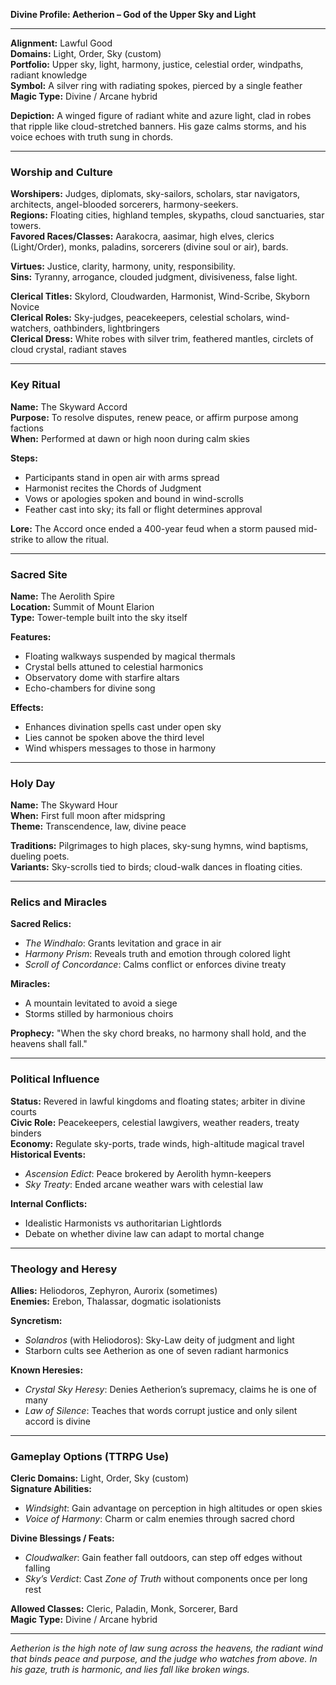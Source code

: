 **Divine Profile: Aetherion – God of the Upper Sky and Light**

---

**Alignment:** Lawful Good  
**Domains:** Light, Order, Sky (custom)  
**Portfolio:** Upper sky, light, harmony, justice, celestial order, windpaths, radiant knowledge  
**Symbol:** A silver ring with radiating spokes, pierced by a single feather  
**Magic Type:** Divine / Arcane hybrid  

**Depiction:** A winged figure of radiant white and azure light, clad in robes that ripple like cloud-stretched banners. His gaze calms storms, and his voice echoes with truth sung in chords.

---

### Worship and Culture

**Worshipers:** Judges, diplomats, sky-sailors, scholars, star navigators, architects, angel-blooded sorcerers, harmony-seekers.  
**Regions:** Floating cities, highland temples, skypaths, cloud sanctuaries, star towers.  
**Favored Races/Classes:** Aarakocra, aasimar, high elves, clerics (Light/Order), monks, paladins, sorcerers (divine soul or air), bards.

**Virtues:** Justice, clarity, harmony, unity, responsibility.  
**Sins:** Tyranny, arrogance, clouded judgment, divisiveness, false light.

**Clerical Titles:** Skylord, Cloudwarden, Harmonist, Wind-Scribe, Skyborn Novice  
**Clerical Roles:** Sky-judges, peacekeepers, celestial scholars, wind-watchers, oathbinders, lightbringers  
**Clerical Dress:** White robes with silver trim, feathered mantles, circlets of cloud crystal, radiant staves

---

### Key Ritual

**Name:** The Skyward Accord  
**Purpose:** To resolve disputes, renew peace, or affirm purpose among factions  
**When:** Performed at dawn or high noon during calm skies

**Steps:**
- Participants stand in open air with arms spread
- Harmonist recites the Chords of Judgment
- Vows or apologies spoken and bound in wind-scrolls
- Feather cast into sky; its fall or flight determines approval

**Lore:** The Accord once ended a 400-year feud when a storm paused mid-strike to allow the ritual.

---

### Sacred Site

**Name:** The Aerolith Spire  
**Location:** Summit of Mount Elarion  
**Type:** Tower-temple built into the sky itself

**Features:**
- Floating walkways suspended by magical thermals
- Crystal bells attuned to celestial harmonics
- Observatory dome with starfire altars
- Echo-chambers for divine song

**Effects:**
- Enhances divination spells cast under open sky
- Lies cannot be spoken above the third level
- Wind whispers messages to those in harmony

---

### Holy Day

**Name:** The Skyward Hour  
**When:** First full moon after midspring  
**Theme:** Transcendence, law, divine peace

**Traditions:** Pilgrimages to high places, sky-sung hymns, wind baptisms, dueling poets.  
**Variants:** Sky-scrolls tied to birds; cloud-walk dances in floating cities.

---

### Relics and Miracles

**Sacred Relics:**
- *The Windhalo*: Grants levitation and grace in air
- *Harmony Prism*: Reveals truth and emotion through colored light
- *Scroll of Concordance*: Calms conflict or enforces divine treaty

**Miracles:**
- A mountain levitated to avoid a siege
- Storms stilled by harmonious choirs

**Prophecy:** "When the sky chord breaks, no harmony shall hold, and the heavens shall fall."

---

### Political Influence

**Status:** Revered in lawful kingdoms and floating states; arbiter in divine courts  
**Civic Role:** Peacekeepers, celestial lawgivers, weather readers, treaty binders  
**Economy:** Regulate sky-ports, trade winds, high-altitude magical travel  
**Historical Events:**
- *Ascension Edict*: Peace brokered by Aerolith hymn-keepers
- *Sky Treaty*: Ended arcane weather wars with celestial law

**Internal Conflicts:**
- Idealistic Harmonists vs authoritarian Lightlords
- Debate on whether divine law can adapt to mortal change

---

### Theology and Heresy

**Allies:** Heliodoros, Zephyron, Aurorix (sometimes)  
**Enemies:** Erebon, Thalassar, dogmatic isolationists  

**Syncretism:**
- *Solandros* (with Heliodoros): Sky-Law deity of judgment and light
- Starborn cults see Aetherion as one of seven radiant harmonics

**Known Heresies:**
- *Crystal Sky Heresy*: Denies Aetherion’s supremacy, claims he is one of many
- *Law of Silence*: Teaches that words corrupt justice and only silent accord is divine

---

### Gameplay Options (TTRPG Use)

**Cleric Domains:** Light, Order, Sky (custom)  
**Signature Abilities:**
- *Windsight*: Gain advantage on perception in high altitudes or open skies
- *Voice of Harmony*: Charm or calm enemies through sacred chord

**Divine Blessings / Feats:**
- *Cloudwalker*: Gain feather fall outdoors, can step off edges without falling
- *Sky’s Verdict*: Cast *Zone of Truth* without components once per long rest

**Allowed Classes:** Cleric, Paladin, Monk, Sorcerer, Bard  
**Magic Type:** Divine / Arcane hybrid

---

*Aetherion is the high note of law sung across the heavens, the radiant wind that binds peace and purpose, and the judge who watches from above. In his gaze, truth is harmonic, and lies fall like broken wings.*

